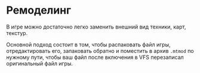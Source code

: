 # Ремоделинг

В игре можно достаточно легко заменить внешний вид техники, карт, текстур.

Основной подход состоит в том, чтобы распаковать файл игры, отредактировать его, запаковать обратно и поместить в архив `.mtmod` по нужному пути, чтобы ваш файл после включения в VFS перезаписал оригинальный файл игры.
